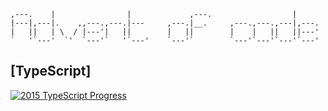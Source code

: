```
,---.    |                |             ,---.                  |     
|---|,---|.    ,,---.,---.|---     ,---.|__.     ,---.,---.,---|,---.
|   ||   | \  / |---'|   ||        |   ||        |    |   ||   ||---'
`   '`---'  `'  `---'`   '`---'    `---'`        `---'`---'`---'`---'
```

## [TypeScript]

[![2015 TypeScript Progress](https://img.shields.io/endpoint?url=hhttps://raw.githubusercontent.com/rfist/aoc/typescript/.github/badges/typescript/2015.json)](/solutions/typescript/2020/)
